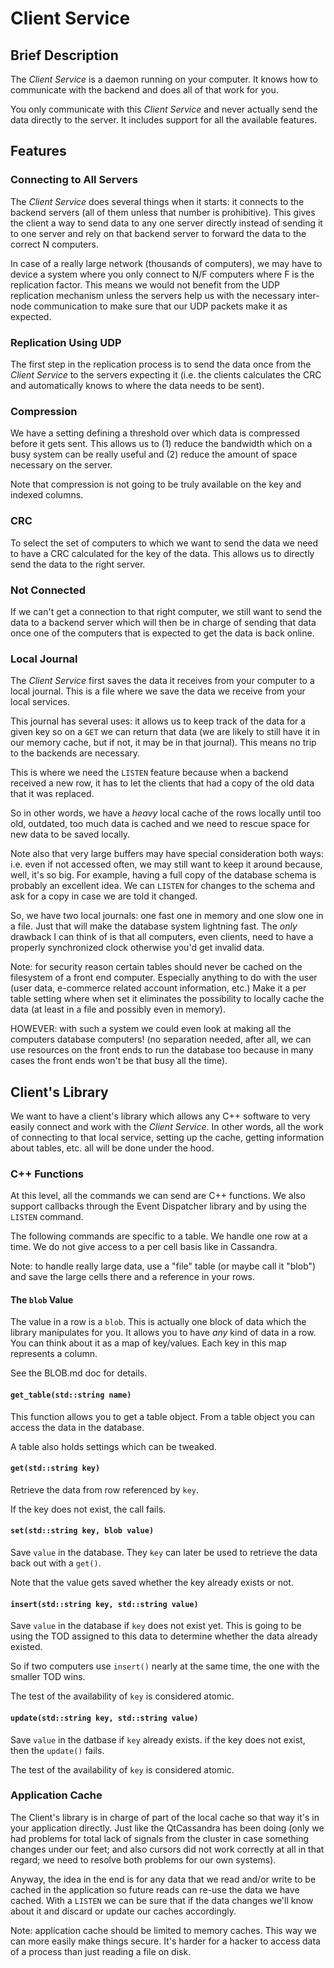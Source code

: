 
# Client Service

## Brief Description

The _Client Service_ is a daemon running on your computer. It knows how to
communicate with the backend and does all of that work for you.

You only communicate with this _Client Service_ and never actually send
the data directly to the server. It includes support for all the available
features.

## Features

### Connecting to All Servers

The _Client Service_ does several things when it starts: it connects to
the backend servers (all of them unless that number is prohibitive). This
gives the client a way to send data to any one server directly instead
of sending it to one server and rely on that backend server to forward
the data to the correct N computers.

In case of a really large network (thousands of computers), we may have
to device a system where you only connect to N/F computers where F is
the replication factor. This means we would not benefit from the UDP
replication mechanism unless the servers help us with the necessary
inter-node communication to make sure that our UDP packets make it as
expected.

### Replication Using UDP

The first step in the replication process is to send the data once from
the _Client Service_ to the servers expecting it (i.e. the clients
calculates the CRC and automatically knows to where the data needs to
be sent).

### Compression

We have a setting defining a threshold over which data is compressed before
it gets sent. This allows us to (1) reduce the bandwidth which on a busy
system can be really useful and (2) reduce the amount of space necessary
on the server.

Note that compression is not going to be truly available on the key and
indexed columns.

### CRC

To select the set of computers to which we want to send the data we need
to have a CRC calculated for the key of the data. This allows us to
directly send the data to the right server.

### Not Connected

If we can't get a connection to that right computer, we still want to
send the data to a backend server which will then be in charge of sending
that data once one of the computers that is expected to get the data is
back online.

### Local Journal

The _Client Service_ first saves the data it receives from your computer
to a local journal. This is a file where we save the data we receive from
your local services.

This journal has several uses: it allows us to keep track of the data
for a given key so on a `GET` we can return that data (we are likely to
still have it in our memory cache, but if not, it may be in that journal).
This means no trip to the backends are necessary.

This is where we need the `LISTEN` feature because when a backend received
a new row, it has to let the clients that had a copy of the old data that
it was replaced.

So in other words, we have a _heavy_ local cache of the rows locally until
too old, outdated, too much data is cached and we need to rescue space for
new data to be saved locally.

Note also that very large buffers may have special consideration both
ways: i.e. even if not accessed often, we may still want to keep it around
because, well, it's so big. For example, having a full copy of the database
schema is probably an excellent idea. We can `LISTEN` for changes to the
schema and ask for a copy in case we are told it changed.

So, we have two local journals: one fast one in memory and one slow one
in a file. Just that will make the database system lightning fast. The _only_
drawback I can think of is that all computers, even clients, need to have
a properly synchronized clock otherwise you'd get invalid data.

Note: for security reason certain tables should never be cached on the
filesystem of a front end computer. Especially anything to do with the
user (user data, e-commerce related account information, etc.) Make it
a per table setting where when set it eliminates the possibility to
locally cache the data (at least in a file and possibly even in memory).

HOWEVER: with such a system we could even look at making all the computers
database computers! (no separation needed, after all, we can use resources
on the front ends to run the database too because in many cases the front
ends won't be that busy all the time).

## Client's Library

We want to have a client's library which allows any C++ software to
very easily connect and work with the _Client Service_. In other words,
all the work of connecting to that local service, setting up the cache,
getting information about tables, etc. all will be done under the hood.

### C++ Functions

At this level, all the commands we can send are C++ functions. We also
support callbacks through the Event Dispatcher library and by using
the `LISTEN` command.

The following commands are specific to a table. We handle one row at
a time. We do not give access to a per cell basis like in Cassandra.

Note: to handle really large data, use a "file" table (or maybe call
it "blob") and save the large cells there and a reference in your
rows.

#### The `blob` Value

The value in a row is a `blob`. This is actually one block of data
which the library manipulates for you. It allows you to have _any_
kind of data in a row. You can think about it as a map of key/values.
Each key in this map represents a column.

See the BLOB.md doc for details.

#### `get_table(std::string name)`

This function allows you to get a table object. From a table object
you can access the data in the database.

A table also holds settings which can be tweaked.

#### `get(std::string key)`

Retrieve the data from row referenced by `key`.

If the key does not exist, the call fails.

#### `set(std::string key, blob value)`

Save `value` in the database. They `key` can later be used to retrieve
the data back out with a `get()`.

Note that the value gets saved whether the key already exists or not.

#### `insert(std::string key, std::string value)`

Save `value` in the database if `key` does not exist yet. This is going
to be using the TOD assigned to this data to determine whether the data
already existed.

So if two computers use `insert()` nearly at the same time, the one with
the smaller TOD wins.

The test of the availability of `key` is considered atomic.

#### `update(std::string key, std::string value)`

Save `value` in the datbase if `key` already exists. if the key does not
exist, then the `update()` fails.

The test of the availability of `key` is considered atomic.

### Application Cache

The Client's library is in charge of part of the local cache so that way
it's in your application directly. Just like the QtCassandra has been
doing (only we had problems for total lack of signals from the
cluster in case something changes under our feet; and also cursors did
not work correctly at all in that regard; we need to resolve both problems
for our own systems).

Anyway, the idea in the end is for any data that we read and/or write to
be cached in the application so future reads can re-use the data we have
cached. With a `LISTEN` we can be sure that if the data changes we'll
know about it and discard or update our caches accordingly.

Note: application cache should be limited to memory caches. This way we
can more easily make things secure. It's harder for a hacker to access
data of a process than just reading a file on disk.



